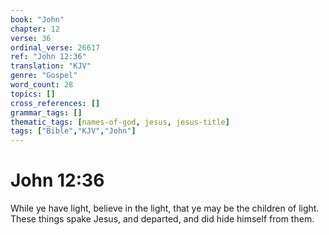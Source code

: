 ```yaml
---
book: "John"
chapter: 12
verse: 36
ordinal_verse: 26617
ref: "John 12:36"
translation: "KJV"
genre: "Gospel"
word_count: 28
topics: []
cross_references: []
grammar_tags: []
thematic_tags: [names-of-god, jesus, jesus-title]
tags: ["Bible","KJV","John"]
---
```


# John 12:36

While ye have light, believe in the light, that ye may be the children of light. These things spake Jesus, and departed, and did hide himself from them.
